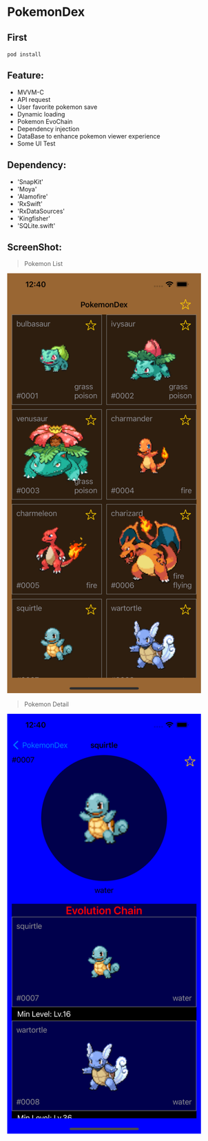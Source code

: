 # PokemonDex

## First
`pod install`

## Feature:
- MVVM-C
- API request
- User favorite pokemon save
- Dynamic loading
- Pokemon EvoChain 
- Dependency injection
- DataBase to enhance pokemon viewer experience
- Some UI Test

## Dependency:
- 'SnapKit'
- 'Moya'
- 'Alamofire'
- 'RxSwift'
- 'RxDataSources'
- 'Kingfisher'
- 'SQLite.swift'

## ScreenShot:
> Pokemon List
<p align="left">
<img src=https://github.com/ntuetom/PokemonDex/blob/main/screenShot/list.png title="list" width="450px" height="975px">
</p>

> Pokemon Detail
<p align="left">
<img src=https://github.com/ntuetom/PokemonDex/blob/main/screenShot/detail.png title="detail" width="450px" height="975px">
</p>

> 
